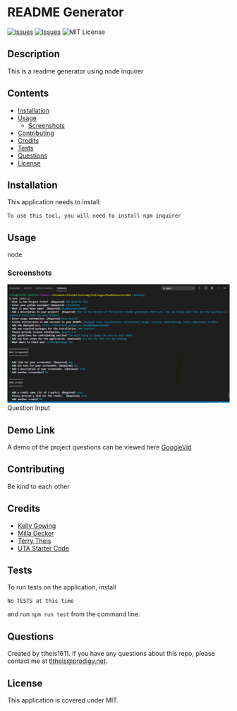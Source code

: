 # README Generator
[![Issues](https://img.shields.io/github/issues/ttheis1611/ReadMeGeneratorWk9)](https://github.com/ttheis1611/ReadMeGeneratorWk9/issues) [![Issues](https://img.shields.io/github/contributors/ttheis1611/ReadMeGeneratorWk9)](https://github.com/ttheis1611/ReadMeGeneratorWk9/graphs/contributors) ![MIT License](https://img.shields.io/badge/license-MIT-blue)


## Description
This is a readme generator using node inquirer 

## Contents
* [Installation](#installation)
* [Usage](#usage)
   * [Screenshots](#screenshots)
* [Contributing](#contributing)
* [Credits](#credits)
* [Tests](#tests)
* [Questions](#questions)
* [License](#license)


## Installation
This application needs to install: 
```
To use this tool, you will need to install npm inquirer
```
  
## Usage
node 
  
### Screenshots
![ScreenShot](./assets/images/ScriptScreenSht.png)
Question Input

## Demo Link
A demo of the project questions can be viewed here [GoogleVid](https://drive.google.com/file/d/1bqTMaqPfISLGc6bU3yqrQkcW3d6Vm8gt/view?usp=sharing)


## Contributing
Be kind to each other
  
## Credits
* [Kelly Gowing](kelly.a.gowing@gmail.com)
* [Milla Decker](https://github.com/deckiedevs/readme-generator)
* [Terry Theis](https://github.com/ttheis1611/ReadMeGeneratorWk9)
* [UTA Starter Code](https://github.com/the-Coding-Boot-Camp-at-UT/UTA-VIRT-BO-FSF)

  
## Tests
To run tests on the application, install
```
No TESTS at this time
```
and run `npm run test` from the command line.
  
## Questions
Created by ttheis1611. 
      If you have any questions about this repo, please contact me at tltheis@prodigy.net.
  
## License
This application is covered under MIT.
  
